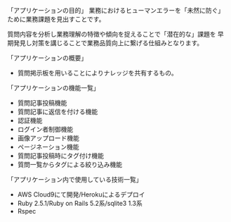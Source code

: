 「アプリケーションの目的」
業務におけるヒューマンエラーを「未然に防ぐ」ために業務課題を見出すことです。

質問内容を分析し業務理解の特徴や傾向を捉えることで「潜在的な」課題を
早期発見し対策を講じることで業務品質向上に繋げる仕組みとなります。

「アプリケーションの概要」
- 質問掲示板を用いることによりナレッジを共有するもの。

「アプリケーションの機能一覧」
- 質問記事投稿機能
- 質問記事に返信を付ける機能
- 認証機能
- ログイン者制御機能
- 画像アップロード機能
- ページネーション機能
- 質問記事投稿時にタグ付け機能
- 質問一覧からタグによる絞り込み機能

「アプリケーション内で使用している技術一覧」
- AWS Cloud9にて開発/Herokuによるデプロイ
- Ruby 2.5.1/Ruby on Rails 5.2系/sqlite3 1.3系
- Rspec
